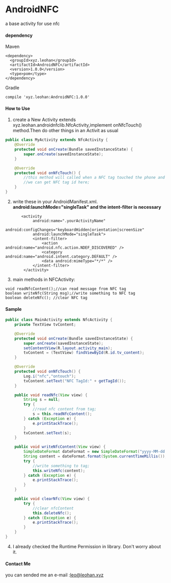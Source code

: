# AndroidNFC
a base activity for use nfc
#### dependency

Maven
````
<dependency>
  <groupId>xyz.leohan</groupId>
  <artifactId>AndroidNFC</artifactId>
  <version>1.0.0</version>
  <type>pom</type>
</dependency>
````

Gradle
````
compile 'xyz.leohan:AndroidNFC:1.0.0'
````

#### How to Use

1. create a New Activity  extends xyz.leohan.androidnfclib.NfcActivity,implement onNfcTouch() method.Then do other things in an Activit as usual
````java
public class MyActivity extends NfcActivity {
    @Override
    protected void onCreate(Bundle savedInstanceState) {
        super.onCreate(savedInstanceState);
    }

    @Override
    protected void onNfcTouch() {
        //this method will called when a NFC tag touched the phone and can be analysed
        //we can get NFC tag id here;
    }
}
````
2. write these in your AndroidManifest.xml.  
**android:launchMode="singleTask" and the intent-filter is necessary**
````
       <activity
            android:name=".yourActivityName"
            android:configChanges="keyboardHidden|orientation|screenSize"
            android:launchMode="singleTask">
            <intent-filter>
                <action android:name="android.nfc.action.NDEF_DISCOVERED" />
                <category android:name="android.intent.category.DEFAULT" />
                <data android:mimeType="*/*" />
            </intent-filter>
        </activity>
````


3. main methods in NFCActivity:  
````
void readNfcContent();//can read message from NFC tag
boolean writeNfc(String msg);//write something to NFC tag
boolean deleteNfc(); //clear NFC tag
````

#### Sample

````java 
public class MainActivity extends NfcActivity {
    private TextView tvContent;

    @Override
    protected void onCreate(Bundle savedInstanceState) {
        super.onCreate(savedInstanceState);
        setContentView(R.layout.activity_main);
        tvContent = (TextView) findViewById(R.id.tv_content);
    }

    @Override
    protected void onNfcTouch() {
        Log.i("nfc","ontouch");
        tvContent.setText("NFC TagId:" + getTagId());
    }

    public void readNfc(View view) {
        String s = null;
        try {
            //read nfc content from tag;
            s = this.readNfcContent();
        } catch (Exception e) {
            e.printStackTrace();
        }
        tvContent.setText(s);
    }

    public void writeNfcContent(View view) {
        SimpleDateFormat dateFormat = new SimpleDateFormat("yyyy-MM-dd hh:mm:ss");
        String content = dateFormat.format(System.currentTimeMillis());
        try {
            //write something to tag;
            this.writeNfc(content);
        } catch (Exception e) {
            e.printStackTrace();
        }
    }

    public void clearNfc(View view) {
        try {
            //clear nfcContent
            this.deleteNfc();
        } catch (Exception e) {
            e.printStackTrace();
        }
    }
}
````

4. I already checked the Runtime Permission in library. Don't worry about it.

#### Contact Me

you can sended me an e-mail :leo@leohan.xyz


